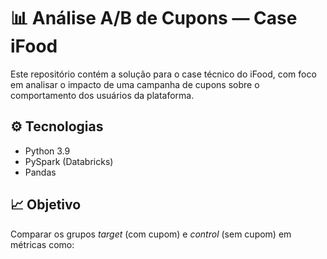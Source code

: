 # 📊 Análise A/B de Cupons — Case iFood

Este repositório contém a solução para o case técnico do iFood, com foco em analisar o impacto de uma campanha de cupons sobre o comportamento dos usuários da plataforma.

## ⚙️ Tecnologias

- Python 3.9
- PySpark (Databricks)
- Pandas

## 📈 Objetivo

Comparar os grupos *target* (com cupom) e *control* (sem cupom) em métricas como:
